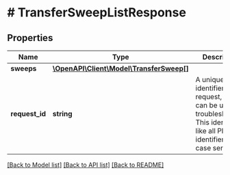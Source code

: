 # # TransferSweepListResponse

## Properties

Name | Type | Description | Notes
------------ | ------------- | ------------- | -------------
**sweeps** | [**\OpenAPI\Client\Model\TransferSweep[]**](TransferSweep.md) |  |
**request_id** | **string** | A unique identifier for the request, which can be used for troubleshooting. This identifier, like all Plaid identifiers, is case sensitive. |

[[Back to Model list]](../../README.md#models) [[Back to API list]](../../README.md#endpoints) [[Back to README]](../../README.md)
